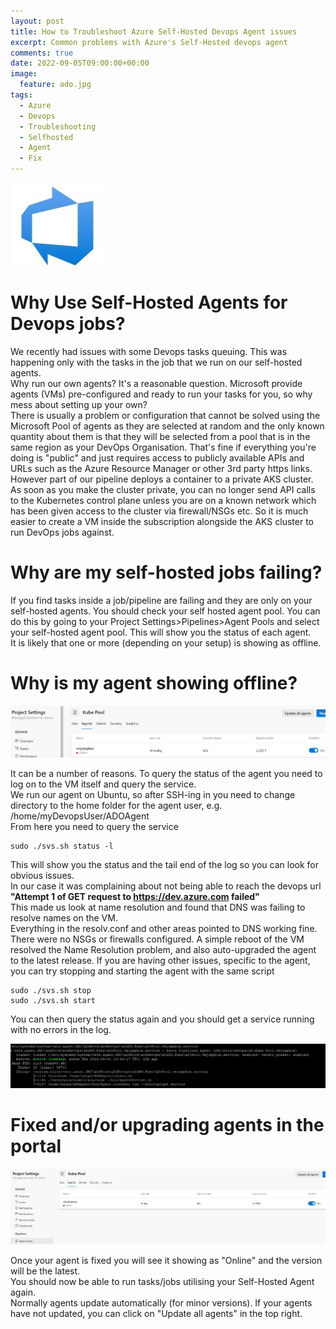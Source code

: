 ```yaml
---
layout: post
title: How to Troubleshoot Azure Self-Hosted Devops Agent issues
excerpt: Common problems with Azure's Self-Hosted devops agent
comments: true
date: 2022-09-05T09:00:00+00:00
image:
  feature: ado.jpg
tags: 
  - Azure
  - Devops
  - Troubleshooting
  - Selfhosted
  - Agent
  - Fix
---
```


![](/public/ado.jpg)

# Why Use Self-Hosted Agents for Devops jobs? 
We recently had issues with some Devops tasks queuing. This was happening only with the tasks in the job that we run on our self-hosted agents.  
Why run our own agents?  It's a reasonable question. Microsoft provide agents (VMs) pre-configured and ready to run your tasks for you, so why mess about setting up your own?  
There is usually a problem or configuration that cannot be solved using the Microsoft Pool of agents as they are selected at random and the only known quantity about them is that they will be selected from a pool that is in the same region as your DevOps Organisation. That's fine if everything you're doing is "public" and just requires access to publicly available APIs and URLs such as the Azure Resource Manager or other 3rd party https links.  
However part of our pipeline deploys a container to a private AKS cluster. As soon as you make the cluster private, you can no longer send API calls to the Kubernetes control plane unless you are on a known network which has been given access to the cluster via firewall/NSGs etc.
So it is much easier to create a VM inside the subscription alongside the AKS cluster to run DevOps jobs against.  

# Why are my self-hosted jobs failing?
If you find tasks inside a job/pipeline are failing and they are only on your self-hosted agents. You should check your self hosted agent pool.
You can do this by going to your Project Settings>Pipelines>Agent Pools and select your self-hosted agent pool. This will show you the status of each agent.  
It is likely that one or more (depending on your setup) is showing as offline.
  
# Why is my agent showing offline?
  
![](/public/agentpool2.png)
  
It can be a number of reasons.  To query the status of the agent you need to log on to the VM itself and query the service.  
We run our agent on Ubuntu, so after SSH-ing in you need to change directory to the home folder for the agent user, e.g.
/home/myDevopsUser/ADOAgent  
From here you need to query the service

```
sudo ./svs.sh status -l
```

This will show you the status and the tail end of the log so you can look for obvious issues.  
In our case it was complaining about not being able to reach the devops url **"Attempt 1 of GET request to https://dev.azure.com failed"**  
This made us look at name resolution and found that DNS was failing to resolve names on the VM.  
Everything in the resolv.conf and other areas pointed to DNS working fine.  There were no NSGs or firewalls configured.
A simple reboot of the VM resolved the Name Resolution problem, and also auto-upgraded the agent to the latest release.
If you are having other issues, specific to the agent, you can try stopping and starting the agent with the same script

```
sudo ./svs.sh stop
sudo ./svs.sh start
```

You can then query the status again and you should get a service running with no errors in the log.

![](/public/agentstatus.png)

# Fixed and/or upgrading agents in the portal

![image](/public/agentpool1.jpg) 

Once your agent is fixed you will see it showing as "Online" and the version will be the latest.  
You should now be able to run tasks/jobs utilising your Self-Hosted Agent again.  
Normally agents update automatically (for minor versions). If your agents have not updated, you can click on "Update all agents" in the top right.
